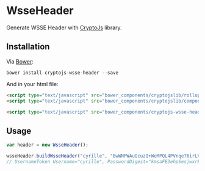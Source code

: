 # WsseHeader
Generate WSSE Header with [CryptoJs](https://code.google.com/p/crypto-js/) library.


## Installation

Via [Bower](http://bower.io/search/?q=cryptojs-wsse-header):

```
bower install cryptojs-wsse-header --save
```

And in your html file:

``` html
<script type="text/javascript" src="bower_components/cryptojslib/rollups/sha1.js"></script>
<script type="text/javascript" src="bower_components/cryptojslib/components/enc-base64.js"></script>

<script type="text/javascript" src="bower_components/cryptojs-wsse-header/WsseHeader.js"></script>
```


## Usage

``` js
var header = new WsseHeader();

wsseHeader.buildWsseHeader("cyrille", "BwWNPWAuOcuzI+WeMPQL4PVnqe76irLVBEQDSD25U57gscun/5k+mKo0a+9NA6nanK1utxQELgDA2XomHm0bOg==", "f5hdgfd6jjkfd7oj4f6jbfl2dj")
// UsernameToken Username="cyrille", PasswordDigest="kmsaFE3ehpSesjwxrEsWf1p+zbM=", Nonce="NGhtaG10em5peWtmYnQ5", Created="2015-09-29T07:43:54.007Z"
```
